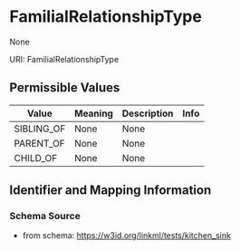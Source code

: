 # FamilialRelationshipType

None

URI: FamilialRelationshipType

## Permissible Values

| Value | Meaning | Description | Info |
| --- | --- | --- | --- |
| SIBLING_OF | None | None | |
| PARENT_OF | None | None | |
| CHILD_OF | None | None | |


## Identifier and Mapping Information







### Schema Source


* from schema: https://w3id.org/linkml/tests/kitchen_sink



